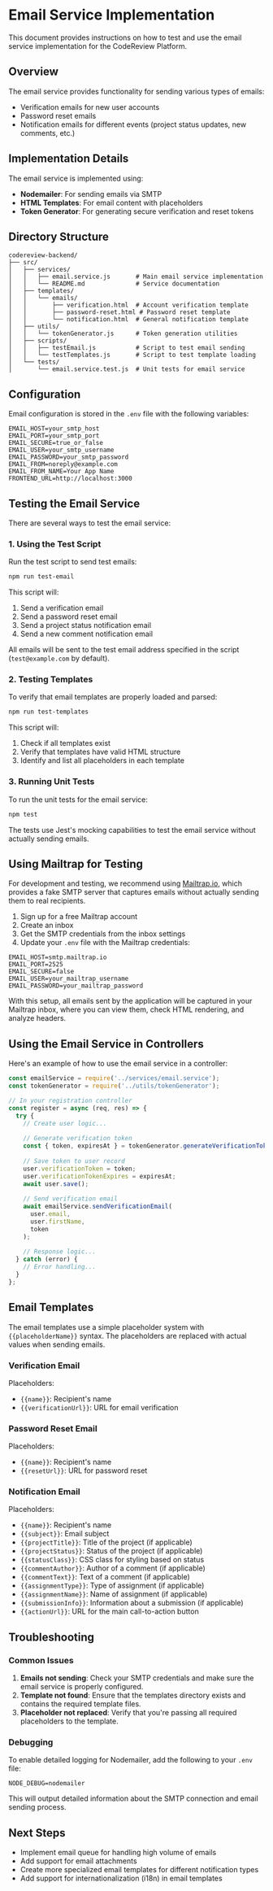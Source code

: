 # Email Service Implementation

This document provides instructions on how to test and use the email service implementation for the CodeReview Platform.

## Overview

The email service provides functionality for sending various types of emails:

- Verification emails for new user accounts
- Password reset emails
- Notification emails for different events (project status updates, new comments, etc.)

## Implementation Details

The email service is implemented using:

- **Nodemailer**: For sending emails via SMTP
- **HTML Templates**: For email content with placeholders
- **Token Generator**: For generating secure verification and reset tokens

## Directory Structure

```
codereview-backend/
├── src/
│   ├── services/
│   │   ├── email.service.js       # Main email service implementation
│   │   └── README.md              # Service documentation
│   ├── templates/
│   │   └── emails/
│   │       ├── verification.html  # Account verification template
│   │       ├── password-reset.html # Password reset template
│   │       └── notification.html  # General notification template
│   ├── utils/
│   │   └── tokenGenerator.js      # Token generation utilities
│   ├── scripts/
│   │   ├── testEmail.js           # Script to test email sending
│   │   └── testTemplates.js       # Script to test template loading
│   └── tests/
│       └── email.service.test.js  # Unit tests for email service
```

## Configuration

Email configuration is stored in the `.env` file with the following variables:

```
EMAIL_HOST=your_smtp_host
EMAIL_PORT=your_smtp_port
EMAIL_SECURE=true_or_false
EMAIL_USER=your_smtp_username
EMAIL_PASSWORD=your_smtp_password
EMAIL_FROM=noreply@example.com
EMAIL_FROM_NAME=Your App Name
FRONTEND_URL=http://localhost:3000
```

## Testing the Email Service

There are several ways to test the email service:

### 1. Using the Test Script

Run the test script to send test emails:

```bash
npm run test-email
```

This script will:

1. Send a verification email
2. Send a password reset email
3. Send a project status notification email
4. Send a new comment notification email

All emails will be sent to the test email address specified in the script (`test@example.com` by default).

### 2. Testing Templates

To verify that email templates are properly loaded and parsed:

```bash
npm run test-templates
```

This script will:

1. Check if all templates exist
2. Verify that templates have valid HTML structure
3. Identify and list all placeholders in each template

### 3. Running Unit Tests

To run the unit tests for the email service:

```bash
npm test
```

The tests use Jest's mocking capabilities to test the email service without actually sending emails.

## Using Mailtrap for Testing

For development and testing, we recommend using [Mailtrap.io](https://mailtrap.io/), which provides a fake SMTP server that captures emails without actually sending them to real recipients.

1. Sign up for a free Mailtrap account
2. Create an inbox
3. Get the SMTP credentials from the inbox settings
4. Update your `.env` file with the Mailtrap credentials:

```
EMAIL_HOST=smtp.mailtrap.io
EMAIL_PORT=2525
EMAIL_SECURE=false
EMAIL_USER=your_mailtrap_username
EMAIL_PASSWORD=your_mailtrap_password
```

With this setup, all emails sent by the application will be captured in your Mailtrap inbox, where you can view them, check HTML rendering, and analyze headers.

## Using the Email Service in Controllers

Here's an example of how to use the email service in a controller:

```javascript
const emailService = require('../services/email.service');
const tokenGenerator = require('../utils/tokenGenerator');

// In your registration controller
const register = async (req, res) => {
  try {
    // Create user logic...
    
    // Generate verification token
    const { token, expiresAt } = tokenGenerator.generateVerificationToken();
    
    // Save token to user record
    user.verificationToken = token;
    user.verificationTokenExpires = expiresAt;
    await user.save();
    
    // Send verification email
    await emailService.sendVerificationEmail(
      user.email,
      user.firstName,
      token
    );
    
    // Response logic...
  } catch (error) {
    // Error handling...
  }
};
```

## Email Templates

The email templates use a simple placeholder system with `{{placeholderName}}` syntax. The placeholders are replaced with actual values when sending emails.

### Verification Email

Placeholders:

- `{{name}}`: Recipient's name
- `{{verificationUrl}}`: URL for email verification

### Password Reset Email

Placeholders:

- `{{name}}`: Recipient's name
- `{{resetUrl}}`: URL for password reset

### Notification Email

Placeholders:

- `{{name}}`: Recipient's name
- `{{subject}}`: Email subject
- `{{projectTitle}}`: Title of the project (if applicable)
- `{{projectStatus}}`: Status of the project (if applicable)
- `{{statusClass}}`: CSS class for styling based on status
- `{{commentAuthor}}`: Author of a comment (if applicable)
- `{{commentText}}`: Text of a comment (if applicable)
- `{{assignmentType}}`: Type of assignment (if applicable)
- `{{assignmentName}}`: Name of assignment (if applicable)
- `{{submissionInfo}}`: Information about a submission (if applicable)
- `{{actionUrl}}`: URL for the main call-to-action button

## Troubleshooting

### Common Issues

1. **Emails not sending**: Check your SMTP credentials and make sure the email service is properly configured.
2. **Template not found**: Ensure that the templates directory exists and contains the required template files.
3. **Placeholder not replaced**: Verify that you're passing all required placeholders to the template.

### Debugging

To enable detailed logging for Nodemailer, add the following to your `.env` file:

```
NODE_DEBUG=nodemailer
```

This will output detailed information about the SMTP connection and email sending process.

## Next Steps

- Implement email queue for handling high volume of emails
- Add support for email attachments
- Create more specialized email templates for different notification types
- Add support for internationalization (i18n) in email templates
